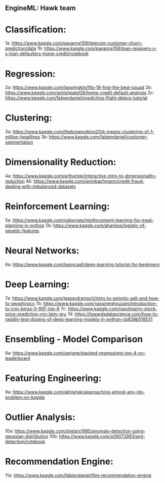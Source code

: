 ## EngineML: Hawk team

# Classification:

1a: https://www.kaggle.com/pavanraj159/telecom-customer-churn-prediction/data
1b: https://www.kaggle.com/pavanraj159/loan-repayers-v-s-loan-defaulters-home-credit/notebook

# Regression:

2a: https://www.kaggle.com/laowingkin/fifa-18-find-the-best-squad
2b: https://www.kaggle.com/ashishpatel26/home-credit-default-analysis
2c: https://www.kaggle.com/fabiendaniel/predicting-flight-delays-tutorial

# Clustering:

3a: https://www.kaggle.com/thebrownviking20/k-means-clustering-of-1-million-headlines
3b: https://www.kaggle.com/fabiendaniel/customer-segmentation

# Dimensionality Reduction:

4a: https://www.kaggle.com/arthurtok/interactive-intro-to-dimensionality-reduction
4b: https://www.kaggle.com/janiobachmann/credit-fraud-dealing-with-imbalanced-datasets

# Reinforcement Learning:

5a: https://www.kaggle.com/osbornep/reinforcement-learning-for-meal-planning-in-python
5b: https://www.kaggle.com/aharless/logistic-of-genetic-features

# Neural Networks:

6a: https://www.kaggle.com/kanncaa1/deep-learning-tutorial-for-beginners

# Deep Learning:

7a: https://www.kaggle.com/jesperdramsch/intro-to-seismic-salt-and-how-to-geophysics
7b: https://www.kaggle.com/yassineghouzam/introduction-to-cnn-keras-0-997-top-6 
7c: https://www.kaggle.com/raoulma/ny-stock-price-prediction-rnn-lstm-gru
7d: https://towardsdatascience.com/how-to-rapidly-test-dozens-of-deep-learning-models-in-python-cb839b518531

# Ensembling - Model Comparison

8a: https://www.kaggle.com/serigne/stacked-regressions-top-4-on-leaderboard

# Featuring Engineering:

9a: https://www.kaggle.com/abhishek/approaching-almost-any-nlp-problem-on-kaggle

# Outlier Analysis:

10a: https://www.kaggle.com/shelars1985/anomaly-detection-using-gaussian-distribution
10b: https://www.kaggle.com/x09072993/aml-detection/notebook

# Recommendation Engine:

11a: https://www.kaggle.com/fabiendaniel/film-recommendation-engine

